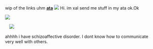 wip of the links uhm [**ata**](https://sharpness.atabook.org/)
![](https://files.catbox.moe/68ismg.png)
Hi. im xal send me stuff in my ata ok.Ok 


⠀
<img src="https://komarev.com/ghpvc/?username=germanstare&label= SharpnessAndWemmbuHaters&color=961AD7&style=water" align="left">

⠀
![](https://files.catbox.moe/ou3rky.png)

ahhhh i have schizoaffective disorder. I dont know how to communicate very well with others. 

